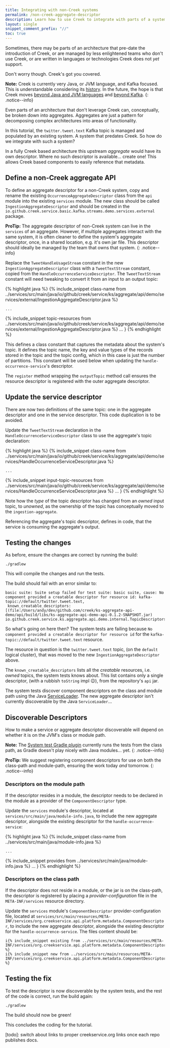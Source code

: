 ```yaml
---
title: Integrating with non-Creek systems
permalink: /non-creek-aggregate-descriptor
description: Learn how to use Creek to integrate with parts of a system that don't use Creek. 
layout: single
snippet_comment_prefix: "//"
toc: true
---
```


Sometimes, there may be parts of an architecture that pre-date the introduction of Creek, or are managed by less enlightened
teams who don't use Creek, or are written in languages or technologies Creek does not _yet_ support.

Don't worry though. Creek's got you covered.

**Note:** Creek is currently very Java, or JVM language, and Kafka focused.
This is understandable considering its [history][creekStory].
In the future, the hope is that Creek moves [beyond Java and JVM languages][beyondJava] and
[beyond Kafka][beyondKafka].
{: .notice--info}

Even parts of an architecture that don't leverage Creek can, conceptually, be broken down into aggregates.
Aggregates are just a pattern for decomposing complex architectures into areas of functionality.

In this tutorial, the `twitter.tweet.text` Kafka topic is managed and populated by an existing system. 
A system that predates Creek. So how do we integrate with such a system?

In a fully Creek based architecture this upstream _aggregate_ would have its own descriptor.
Where no such descriptor is available... create one!
This allows Creek based components to easily reference that metadata.

## Define a non-Creek aggregate API

To define an aggregate descriptor for a non-Creek system, copy and rename the existing 
`OccurrenceAggregateDescriptor` class from the `api` module into the existing `services` module. 
The new class should be called `IngestionAggregateDescriptor` and should be created in the 
`io.github.creek.service.basic.kafka.streams.demo.services.external` package.

**ProTip:** The aggregate descriptor of non-Creek system can live in the `services` of an aggregate.
However, if multiple aggregates interact with the same system, it is often cleaner to define the system's 
aggregate descriptor, once, in a shared location, e.g. it's own jar file.
This descriptor should ideally be managed by the team that owns that system.
{: .notice--info}

Replace the `TweetHandleUsageStream` constant in the new `IngestionAggregateDescriptor` class with
a `TweetTextStream` constant, copied from the `HandleOccurrenceServiceDescriptor`.
The `TweetTextStream` constant will need tweaking to convert it from an input to an output topic:

{% highlight java %}
{% include_snippet class-name from ../services/src/main/java/io/github/creek/service/ks/aggregate/api/demo/services/external/IngestionAggregateDescriptor.java %}

    ...

{% include_snippet topic-resources from ../services/src/main/java/io/github/creek/service/ks/aggregate/api/demo/services/external/IngestionAggregateDescriptor.java %}
    ...
}
{% endhighlight %}

This defines a class constant that captures the metadata about the system's topic. 
It defines the topic name, the key and value types of the records stored in the topic and the topic config, 
which in this case is just the number of partitions.
This constant will be used below when updating the `handle-occurrence-service`'s descriptor.

The `register` method wrapping the `outputTopic` method call ensures the resource descriptor is registered with the outer
aggregate descriptor.

## Update the service descriptor

There are now two definitions of the same topic: one in the aggregate descriptor and one in the service descriptor.
This code duplication is to be avoided.

Update the `TweetTextStream` declaration in the `HandleOccurrenceServiceDescriptor` class to use the aggregate's topic declaration:

{% highlight java %}
{% include_snippet class-name from ../services/src/main/java/io/github/creek/service/ks/aggregate/api/demo/services/HandleOccurrenceServiceDescriptor.java %}

    ...

{% include_snippet input-topic-resources from ../services/src/main/java/io/github/creek/service/ks/aggregate/api/demo/services/HandleOccurrenceServiceDescriptor.java %}
    ...
}
{% endhighlight %}

Note how the _type_ of the topic descriptor has changed from an _owned_ input topic, to _unowned_, as the ownership
of the topic has conceptually moved to the `ingestion-aggregate`.

Referencing the aggregate's topic descriptor, defines in code, that the service is consuming the aggregate's output.

## Testing the changes

As before, ensure the changes are correct by running the build:

```
./gradlew
```

This will compile the changes and run the tests.

The build should fail with an error similar to: 

```
basic suite: Suite setup failed for test suite: basic suite, cause: No component provided a creatable descriptor for resource id: kafka-topic://default/twitter.tweet.text, 
 known_creatable_descriptors: [(file:/Users/andy/dev/github.com/creek/ks-aggregate-api-demo/api/build/libs/ks-aggregate-api-demo-api-0.1.2-SNAPSHOT.jar) io.github.creek.service.ks.aggregate.api.demo.internal.TopicDescriptors$OutputTopicDescriptor$1@4fb392c4]
```

So what's going on here then? The system tests are failing because `No component provided a creatable descriptor for resource id`
for the `kafka-topic://default/twitter.tweet.text` resource. 

The resource in question is the `twitter.tweet.text` topic, (on the `default` logical cluster), that was moved to the 
new `IngestionAggregateDescriptor` above.  

The `known_creatable_descriptors` lists all the _creatable_ resources, i.e. _owned_ topics, the system tests knows about.
This list contains only a single descriptor, (with a rubbish `toString` impl :wink:), from the repository's `api` jar.

The system tests discover component descriptors on the class and module path using the Java [ServiceLoader][serviceLoader].
The new aggregate descriptor isn't currently discoverable by the Java `ServiceLoader`...

## Discoverable Descriptors

How to make a service or aggregate descriptor discoverable will depend on whether it is on the JVM's class or module path.

**Note:** The [System test Gradle plugin][sysTestGradle] currently runs the tests from the class path, 
as Gradle doesn't play nicely with Java modules... yet.
{: .notice--info}

**ProTip:** We suggest registering component descriptors for use on both the class-path and module-path,
ensuring the work today _and_ tomorrow.
{: .notice--info}

### Descriptors on the module path

If the descriptor resides in a module, the descriptor needs to be declared in the module as a provider of the
`ComponentDescriptor` type.

Update the `services` module's descriptor, located at `services/src/main/java/module-info.java`, to include the
new aggregate descriptor, alongside the existing descriptor for the `handle-occurrence-service`:

{% highlight java %}
{% include_snippet class-name from ../services/src/main/java/module-info.java %}

    ...

{% include_snippet provides from ../services/src/main/java/module-info.java %}
    ...
}
{% endhighlight %}

### Descriptors on the class path

If the descriptor does not reside in a module, or the jar is on the class-path, the descriptor is registered
by placing a _provider-configuration_ file in the `META-INF/services` resource directory.

Update the `services` module's `ComponentDescriptor` provider-configuration file, located at
`services/src/main/resources/META-INF/services/org.creekservice.api.platform.metadata.ComponentDescriptor`,
to include the new aggregate descriptor, alongside the existing descriptor for the `handle-occurrence-service`.
The files content should be:

```
i{% include_snippet existing from ../services/src/main/resources/META-INF/services/org.creekservice.api.platform.metadata.ComponentDescriptor %}
i{% include_snippet new from ../services/src/main/resources/META-INF/services/org.creekservice.api.platform.metadata.ComponentDescriptor %}
```

## Testing the fix

To test the descriptor is now discoverable by the system tests, and the rest of the code is correct, run the build again:

```
./gradlew
```

The build should now be green!

This concludes the coding for the tutorial.

[bcDDD]: https://martinfowler.com/bliki/BoundedContext.html
[beyondKafka]: https://github.com/creek-service/creek-service/issues/18
[beyondJava]: https://github.com/creek-service/creek-service/issues/17
[creekStory]: https://www.creekservice.org/about/#creek-story
[serviceLoader]: https://docs.oracle.com/en/java/javase/19/docs/api/java.base/java/util/ServiceLoader.html
[ksExt]: https://github.com/creek-service/creek-kafka
[sysTestGradle]: https://github.com/creek-service/creek-system-test-gradle-plugin
[todo]: switch about links to proper creekservice.org links once each repo publishes docs.

